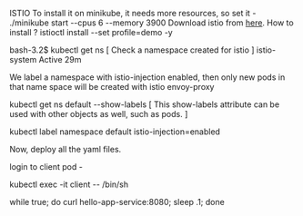 ISTIO 
To install it on minikube, it needs more resources, so set it - 
./minikube start --cpus 6 --memory 3900 
Download istio from [here](https://istio.io/latest/docs/setup/getting-started/#ip).
How to install ?
istioctl install --set profile=demo -y 

bash-3.2$ kubectl get ns [ Check a namespace created for istio ]
istio-system           Active   29m

We label a namespace with istio-injection enabled, then only new pods in that name space will be created with istio envoy-proxy

kubectl get ns default --show-labels [ This show-labels attribute can be used with other objects as well, such as pods. ]

kubectl label namespace default istio-injection=enabled

Now, deploy all the yaml files. 

login to client pod -

kubectl exec -it client -- /bin/sh

while true; do curl hello-app-service:8080; sleep .1; done
